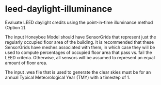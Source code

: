 # leed-daylight-illuminance

Evaluate LEED daylight credits using the point-in-time illuminance method (Option 2).

The input Honeybee Model should have SensorGrids that represent just the regularly
occupied floor area of the building. It is recommended that these SensorGrids have
meshes associated with them, in which case they will be used to compute percentages
of occupied floor area that pass vs. fail the LEED criteria. Otherwise, all sensors
will be assumed to represent an equal amount of floor area.

The input .wea file that is used to generate the clear skies must be for an annual
Typical Meteorological Year (TMY) with a timestep of 1.
